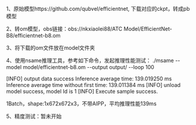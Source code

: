 1、原始模型https://github.com/qubvel/efficientnet, 下载对应的ckpt，转成pb模型

2、转om模型，obs链接：obs://nkxiaolei88/ATC Model/EfficientNet-B8/efficientnet-b8.om

3、将下载的om文件放在model文件夹

4、使用nsame推理工具，参考如下命令，发起推理性能测试： ./msame --model model/efficientnet-b8.om --output output/ --loop 100

[INFO] output data success
Inference average time: 139.019250 ms
Inference average time without first time: 139.011384 ms
[INFO] unload model success, model Id is 1
[INFO] Execute sample success.

1Batch，shape:1x672x672x3，不带AIPP，平均推理性能139ms

5、精度测试：暂未开始